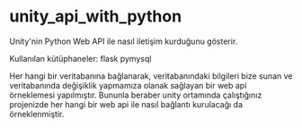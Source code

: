 # unity_api_with_python
Unity'nin Python Web API ile nasıl iletişim kurduğunu gösterir.

Kullanılan kütüphaneler:
flask
pymysql

Her hangi bir veritabanına bağlanarak, veritabanındaki bilgileri bize sunan ve veritabanında değişiklik yapmamıza olanak sağlayan bir web api örneklemesi yapılmıştır.
Bununla beraber unity ortamında çalıştığınız projenizde her hangi bir web api ile nasıl bağlantı kurulacağı da örneklenmiştir.

